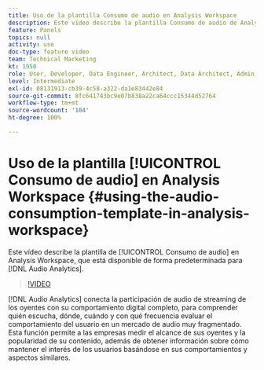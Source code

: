 ```yaml
---
title: Uso de la plantilla Consumo de audio en Analysis Workspace
description: Este vídeo describe la plantilla Consumo de audio de Analysis Workspace, que está disponible de forma predeterminada para Audio Analytics.
feature: Panels
topics: null
activity: use
doc-type: feature video
team: Technical Marketing
kt: 1950
role: User, Developer, Data Engineer, Architect, Data Architect, Admin, Leader
level: Intermediate
exl-id: 08131913-cb39-4c58-a322-da1e83442e84
source-git-commit: 8fc641743bc9e07b838a22ca64ccc15344d52764
workflow-type: tm+mt
source-wordcount: '104'
ht-degree: 100%

---
```


# Uso de la plantilla [!UICONTROL Consumo de audio] en Analysis Workspace {#using-the-audio-consumption-template-in-analysis-workspace}

Este vídeo describe la plantilla de [!UICONTROL Consumo de audio] en Analysis Workspace, que está disponible de forma predeterminada para [!DNL Audio Analytics].

>[!VIDEO](https://video.tv.adobe.com/v/37552/?quality=12&learn=on&captions=spa)

[!DNL Audio Analytics] conecta la participación de audio de streaming de los oyentes con su comportamiento digital completo, para comprender quién escucha, dónde, cuándo y con qué frecuencia evaluar el comportamiento del usuario en un mercado de audio muy fragmentado. Esta función permite a las empresas medir el alcance de sus oyentes y la popularidad de su contenido, además de obtener información sobre cómo mantener el interés de los usuarios basándose en sus comportamientos y aspectos similares.
